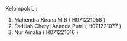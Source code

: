 Kelompok L :
1. Mahendra Kirana M.B ( H071221058 )
2. Fadillah Cheryl Ananda Putri ( H071221077 )
3. Nur Amalia ( H071221016 )
